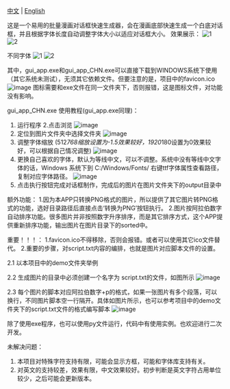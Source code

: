  [中文](README.md) | [English](README_EN.md)


这是一个易用的批量漫画对话框快速生成器，会在漫画底部快速生成一个白底对话框，并且根据字体长度自动调整字体大小以适应对话框大小。
效果展示：
![1](https://github.com/monorio/EasyComicDialogBox/assets/39545032/90a0a80c-bbae-4830-b735-3fca25ca5850)
![2](https://github.com/monorio/EasyComicDialogBox/assets/39545032/869af741-0df9-4dc5-9b9a-b45fe0eb9bf8)

不同字体
![1](https://github.com/monorio/EasyComicDialogBox/assets/39545032/614a8292-e753-4a1a-99e0-9f22a003a9b7)
![2](https://github.com/monorio/EasyComicDialogBox/assets/39545032/43e39ca2-4729-46bb-b747-d96f44d73111)




其中，gui_app.exe和gui_app_CHN.exe可以直接下载到WINDOWS系统下使用（其它系统未测试），无须其它依赖文件。但要注意的是，项目中的favicon.ico![image](https://github.com/monorio/EasyComicDialogBox/assets/39545032/67a4f19e-1824-48fd-b9e3-1f5e92f6a73f) 图标需要和exe文件在同一文件夹下，否则报错，这是图标文件，对功能没有影响。

gui_app_CHN.exe 使用教程(gui_app.exe同理)：
1. 运行程序
2.点击浏览
![image](https://github.com/monorio/EasyComicDialogBox/assets/39545032/37e6cea7-c0fa-4140-abdb-8560a83f0771)
3. 定位到图片文件夹中选择文件夹
![image](https://github.com/monorio/EasyComicDialogBox/assets/39545032/666aeca8-1766-4b93-9eb1-df4aac6e0f27)
4. 调整字体缩放 (512*768缩放设置为-1.5效果较好，1920*180设置为0效果较好，可以根据自己情况调整)
![image](https://github.com/monorio/EasyComicDialogBox/assets/39545032/b9d7a592-dff5-4c45-8cef-b80aa258c9ee)
5. 更换自己喜欢的字体，默认为等线中文，可以不调整。系统中没有等线中文字体的话，Windows 系统下到 C:/Windows/Fonts/ 右键ttf字体属性查看路径，复制对应字体路径。
![image](https://github.com/monorio/EasyComicDialogBox/assets/39545032/84f43498-a34b-4242-9fdb-9a39dd0b87c3)
6. 点击执行按钮完成对话框制作，完成后的图片在图片文件夹下的output目录中

额外功能：
1.因为本APP只转换PNG格式的图片，所以提供了其它图片转PNG格式的功能，选好目录路径后直接点击‘转换为PNG’按钮执行。
2.图片按阿拉伯数字自动排序功能。很多图片并非按照数字升序排序，而是其它排序方式，这个APP提供重新排序功能，输出图片在图片目录下的sorted中。

重要！！！：
1.favicon.ico不得移除，否则会报错。或者可以使用其它ico文件替代。
2.重要的步骤，对script.txt内容的编排，也就是图片对应脚本文件的设置。

2.1 
以本项目中的demo文件夹举例

2.2 
生成图片的目录中必须创建一个名字为 script.txt的文件，如图所示
![image](https://github.com/monorio/EasyComicDialogBox/assets/39545032/a281f992-ba38-44e7-8ae7-5344e4e31c96)

2.3
每个图片的脚本对应阿拉伯数字+p的格式，如果一张图片有多个段落，可以换行，不同图片脚本空一行隔开。具体如图片所示，也可以参考项目中的demo文件夹下的script.txt文件的格式编写脚本
![image](https://github.com/monorio/EasyComicDialogBox/assets/39545032/e2d2fc50-456e-4057-8927-d550d278cf48)

除了使用exe程序，也可以使用py文件运行，代码中有使用实例。也欢迎进行二次开发。

未解决问题：
1. 本项目对特殊字符支持有限，可能会显示方框，可能和字体库支持有关。
2.  对英文的支持较差，效果有限，中文效果较好。初步判断是英文字符占用单位较少，之后可能会更新版本。

   
